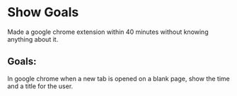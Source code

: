# Show Goals
Made a google chrome extension within 40 minutes without knowing anything about it.

## Goals:
In google chrome when a new tab is opened on a blank page, show the time and a title for the user.
